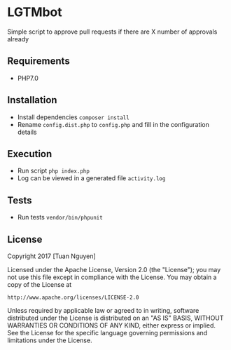 # LGTMbot
Simple script to approve pull requests if there are X number of approvals already


## Requirements
- PHP7.0

## Installation
- Install dependencies `composer install`
- Rename `config.dist.php` to `config.php` and fill in the configuration details

## Execution
- Run script `php index.php`
- Log can be viewed in a generated file `activity.log`

## Tests
- Run tests `vendor/bin/phpunit`


## License
Copyright 2017 [Tuan Nguyen]

Licensed under the Apache License, Version 2.0 (the "License"); you may not use this file except in compliance with the License. You may obtain a copy of the License at

    http://www.apache.org/licenses/LICENSE-2.0

Unless required by applicable law or agreed to in writing, software distributed under the License is distributed on an "AS IS" BASIS, WITHOUT WARRANTIES OR CONDITIONS OF ANY KIND, either express or implied. See the License for the specific language governing permissions and limitations under the License.
